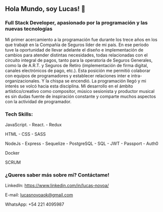 ## Hola Mundo, soy Lucas! 👋

### Full Stack Developer, apasionado por la programación y las nuevas tecnologías 

Mi primer acercamiento a la programación fue durante los trece años en los que trabajé en la Compañía de Seguros líder de mi país. En ese período tuve la oportunidad de llevar adelante el diseño e implementación de cambios para atender distintas necesidades, todas relacionadas con el circuito integral de pagos, tanto para la operatoria de Seguros Generales, como la de A.R.T. y Seguros de Retiro (implementación de firma digital, canales electrónicos de pago, etc.). Esta posición me permitió colaborar con equipos de programadores y establecer relaciones inter e intra-organizacionales. Y la chispa se encendió. La programación llegó y mi interés se volcó hacia esta disciplina.
Mi desarrollo en el ámbito artístico/creativo como compositor, músico sesionista y productor musical es sin dudas fuente de inspiración constante y comparte muchos aspectos con la actividad de programador.

### Tech Skills:

JavaScript. - React. - Redux

HTML - CSS - SASS

NodeJs - Express - Sequelize - PostgreSQL - SQL - JWT - Passport - Auth0

Docker

SCRUM

### ¿Queres saber más sobre mí? Contáctame!

LinkedIn: https://www.linkedin.com/in/lucas-novoa/

E-mail: lucasnovoaok@gmail.com

WhatsApp: +54 221 4095987
